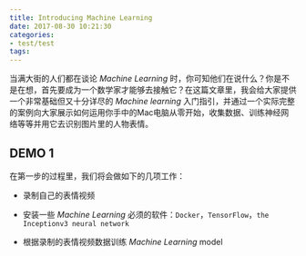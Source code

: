 ```yaml
---
title: Introducing Machine Learning
date: 2017-08-30 10:21:30
categories:
- test/test
tags:
---
```


当满大街的人们都在谈论 *Machine Learning* 时，你可知他们在说什么？你是不是在想，首先要成为一个数学家才能够去接触它？在这篇文章里，我会给大家提供一个非常基础但又十分详尽的 *Machine learning* 入门指引，并通过一个实际完整的案例向大家展示如何运用你手中的Mac电脑从零开始，收集数据、训练神经网络等等并用它去识别图片里的人物表情。

<!-- more -->

## DEMO 1
在第一步的过程里，我们将会做如下的几项工作：

* 录制自己的表情视频
* 安装一些 *Machine Learning* 必须的软件：`Docker`，`TensorFlow`，`the Inceptionv3 neural network`

* 根据录制的表情视频数据训练 *Machine Learning* model



